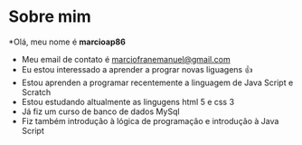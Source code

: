 # Sobre mim

*Olá, meu nome é **marcioap86**
* Meu email de contato é  marciofranemanuel@gmail.com
* Eu estou interessado a aprender a prograr novas liguagens 👍
* Estou aprenden  a programar recentemente a linguagem de Java Script e Scratch
* Estou estudando altualmente as lingugens html 5 e css 3
* Já fiz um curso de banco de dados MySql
* Fiz também introdução à lógica de programação  e introdução à Java Script
